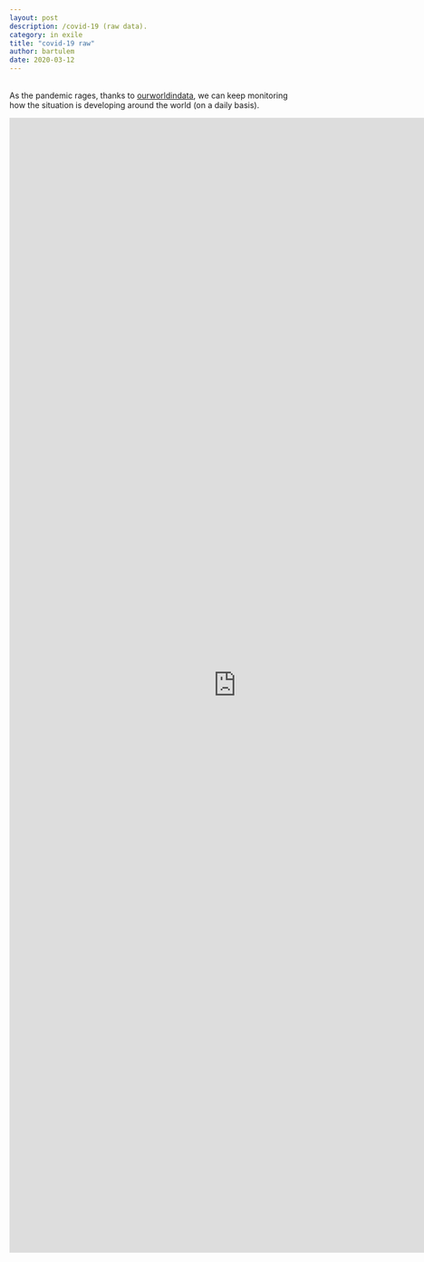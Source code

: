 ```yaml
---
layout: post
description: /covid-19 (raw data).
category: in exile
title: "covid-19 raw"
author: bartulem
date: 2020-03-12
---
```

<br/>
As the pandemic rages, thanks to <a href="https://ourworldindata.org/" target="_blank">ourworldindata</a>, we can keep monitoring how the situation is developing around the world (on a daily basis).

<p class="text-center">
  <iframe src="https://chart-studio.plot.ly/~bartulm/16" width="800" height="2000" align="left" frameborder="0" scrolling="no"></iframe>
</p>
